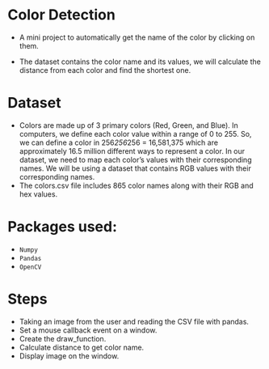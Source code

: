 # Color Detection
- A mini project to automatically get the name of the color by clicking on them.

- The dataset contains the color name and its values, we will calculate the distance from each color and find the shortest one.

# Dataset
- Colors are made up of 3 primary colors (Red, Green, and Blue). In computers, we define each color value within a range of 0 to 255. So, we can define a color in 256*256*256 = 16,581,375 which are approximately 16.5 million different ways to represent a color. In our dataset, we need to map each color’s values with their corresponding names. We will be using a dataset that contains RGB values with their corresponding names.
- The colors.csv file includes 865 color names along with their RGB and hex values.

# Packages used:
- `Numpy`
- `Pandas`
- `OpenCV`

# Steps
- Taking an image from the user and reading the CSV file with pandas.
- Set a mouse callback event on a window.
- Create the draw_function.
- Calculate distance to get color name.
- Display image on the window.
